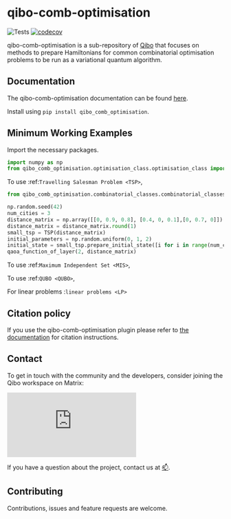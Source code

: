 # qibo-comb-optimisation

![Tests](https://github.com/qiboteam/qibo_comb_optimisation/workflows/Tests/badge.svg)
[![codecov](https://codecov.io/gh/qiboteam/qibo_comb_optimisation/graph/badge.svg?token=2CMDZP1GU2)](https://codecov.io/gh/qiboteam/qibo_comb_optimisation)
<!-- [![DOI](https://zenodo.org/badge/DOI/10.5281/zenodo.10473173.svg)](https://doi.org/10.5281/zenodo.10473173) -->

qibo-comb-optimisation is a sub-repository of [Qibo](https://github.com/qiboteam/qibo) that focuses on methods to prepare Hamiltonians for common combinatorial optimisation problems to be run as a variational quantum algorithm.

## Documentation

The qibo-comb-optimisation documentation can be found [here](https://qibo.science/qibo_comb_optimisation/stable).

Install using `pip install qibo_comb_optimisation`.

## Minimum Working Examples

Import the necessary packages.
```python
import numpy as np
from qibo_comb_optimisation.optimisation_class.optimisation_class import linear_problem, QUBO
```

To use :ref:`Travelling Salesman Problem <TSP>`,
```python
from qibo_comb_optimisation.combinatorial_classes.combinatorial_classes import TSP as TSP

np.random.seed(42)
num_cities = 3
distance_matrix = np.array([[0, 0.9, 0.8], [0.4, 0, 0.1],[0, 0.7, 0]])
distance_matrix = distance_matrix.round(1)
small_tsp = TSP(distance_matrix)
initial_parameters = np.random.uniform(0, 1, 2)
initial_state = small_tsp.prepare_initial_state([i for i in range(num_cities)])
qaoa_function_of_layer(2, distance_matrix)
```

To use :ref:`Maximum Independent Set <MIS>`,

To use :ref:`QUBO <QUBO>`,

For linear problems :`linear problems <LP>`

## Citation policy

If you use the qibo-comb-optimisation plugin please refer to [the documentation](https://qibo.science/qibo/stable/appendix/citing-qibo.html#publications) for citation instructions.

## Contact

To get in touch with the community and the developers, consider joining the Qibo workspace on Matrix:

[![Matrix](https://img.shields.io/matrix/qibo%3Amatrix.org?logo=matrix)](https://matrix.to/#/#qibo:matrix.org)

If you have a question about the project, contact us at [📫](mailto:qiboteam@qibo.science).

## Contributing

Contributions, issues and feature requests are welcome.




